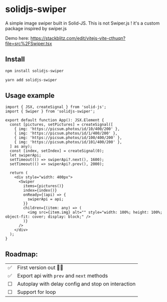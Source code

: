 # solidjs-swiper

A simple image swiper built in Solid-JS. This is not Swiper.js ! it's a custom package inspired by swiper.js

Demo here: https://stackblitz.com/edit/vitejs-vite-cthuqn?file=src%2FSwiper.tsx

## Install

```bash
npm install solidjs-swiper
```

```bash
yarn add solidjs-swiper
```

## Usage example

```tsx
import { JSX, createSignal } from 'solid-js';
import { Swiper } from 'solidjs-swiper';

export default function App(): JSX.Element {
  const [pictures, setPictures] = createSignal([
    { img: 'https://picsum.photos/id/10/400/200' },
    { img: 'https://picsum.photos/id/1/400/200' },
    { img: 'https://picsum.photos/id/100/400/200' },
    { img: 'https://picsum.photos/id/101/400/200' },
  ] as any);
  const [index, setIndex] = createSignal(0);
  let swiperApi;
  setTimeout(() => swiperApi?.next(), 1600);
  setTimeout(() => swiperApi?.prev(), 2000);

  return (
    <div style="width: 400px">
      <Swiper
        items={pictures()}
        index={index()}
        onReady={(api) => {
          swiperApi = api;
        }}
        children={(item: any) => (
          <img src={item.img} alt="" style="width: 100%; height: 100%; object-fit: cover; display: block;" />
        )}
      />
    </div>
  );
}
```

## Roadmap:

|          |                                                    |
| :------- | :------------------------------------------------- |
| ✅       | First version out 🎉🥳                             |
| ✅       | Export api with `prev` and `next` methods          |
| &#x2610; | Autoplay with delay config and stop on interaction |
| &#x2610; | Support for loop                                   |
